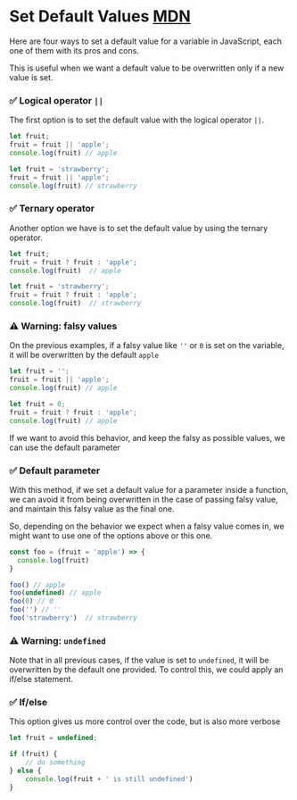 # Set Default Values [MDN](https://developer.mozilla.org/en-US/docs/Web/JavaScript/Reference/Operators/Logical_OR)

Here are four ways to set a default value for a variable in JavaScript, each one of them with its pros and cons.

This is useful when we want a default value to be overwritten only if a new value is set.

### :white_check_mark: Logical operator `||`
The first option is to set the default value with the logical operator `||`.

```js
let fruit;
fruit = fruit || 'apple';
console.log(fruit) // apple
```

```js
let fruit = 'strawberry';
fruit = fruit || 'apple';
console.log(fruit) // strawberry
```



### :white_check_mark:  Ternary operator
Another option we have is to set the default value by using the ternary operator.

```js
let fruit;
fruit = fruit ? fruit : 'apple';
console.log(fruit)  // apple
```

```js
let fruit = 'strawberry';
fruit = fruit ? fruit : 'apple';
console.log(fruit)  // strawberry
```



### :warning: Warning: falsy values

On the previous examples, if a falsy value like `''` or `0` is set on the variable, it will be overwritten by the default `apple`

```js
let fruit = '';
fruit = fruit || 'apple';
console.log(fruit) // apple
```

```js
let fruit = 0;
fruit = fruit ? fruit : 'apple';
console.log(fruit) // apple
```

If we want to avoid this behavior, and keep the falsy as possible values, we can use the default parameter



### :white_check_mark: Default parameter
With this method, if we set a default value for a parameter inside a function, we can avoid it from being overwritten in the case of passing falsy value, and maintain this falsy value as the final one.

So, depending on the behavior we expect when a falsy value comes in, we might want to use one of the options above or this one.


```js
const foo = (fruit = 'apple') => {
  console.log(fruit)
}

foo() // apple
foo(undefined) // apple
foo(0) // 0
foo('') // ''
foo('strawberry')  // strawberry
```



### :warning: Warning: `undefined`
Note that in all previous cases, if the value is set to `undefined`, it will be overwritten by the default one provided. To control this, we could apply an if/else statement.



### :white_check_mark: If/else
This option gives us more control over the code, but is also more verbose

```js
let fruit = undefined;

if (fruit) {
	// do something
} else {
	console.log(fruit + ' is still undefined')
}
```
